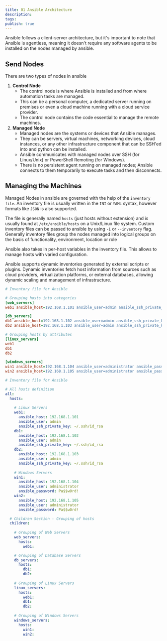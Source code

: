 ```yaml
---
title: 01 Ansible Architecture
description: 
tags: 
publish: true
---
```


Ansible follows a client-server architecture, but it's important to note that Ansible is agentless, meaning it doesn't require any software agents to be installed on the nodes managed by ansible. 

## Send Nodes

There are two types of nodes in ansible
1. **Control Node**
	- The control node is where Ansible is installed and from where automation tasks are managed.
	- This can be a personal computer, a dedicated server running on premises or even a cloud machine running with a cloud service provider.
	- The control node contains the code essential to manage the remote machines.
2. **Managed Node**
	- Managed nodes are the systems or devices that Ansible manages.
	- They can be servers, virtual machines, networking devices, cloud instances, or any other infrastructure component that can be SSH'ed into and python can be installed.
	- Ansible communicates with managed nodes over SSH (for Linux/Unix) or PowerShell Remoting (for Windows).
	- There is no persistent agent running on managed nodes; Ansible connects to them temporarily to execute tasks and then disconnects.

## Managing the Machines

Managed Nodes in ansible are governed with the help of the `inventory file`. An inventory file is usually written in the `INI` or `YAML` syntax, however formats like `JSON` is also supported.

The file is generally named `hosts` (just hosts without extension) and is usually found at `/etc/ansible/hosts` on a Unix/Linux file system. Custom inventory files can be passed to ansible by using `-i` or `--inventory` flag. Generally inventory files group the nodes managed into logical groups on the basis of functionality, environment, location or role

Ansible also takes in per-host variables in the inventory file. This allows to manage hosts with varied configuration. 

Ansible supports dynamic inventories generated by external scripts or plugins. Dynamic inventories fetch host information from sources such as cloud providers, virtualization platforms, or external databases, allowing dynamic scaling and management of infrastructure.

```ini
# Inventory file for Ansible

# Grouping hosts into categories
[web_servers]
web1 ansible_host=192.168.1.101 ansible_user=admin ansible_ssh_private_key=~/.ssh/id_rsa

[db_servers]
db1 ansible_host=192.168.1.102 ansible_user=admin ansible_ssh_private_key=~/.ssh/id_rsa
db2 ansible_host=192.168.1.103 ansible_user=admin ansible_ssh_private_key=~/.ssh/id_rsa

# Grouping hosts by attributes
[linux_servers]
web1
db1
db2

[windows_servers]
win1 ansible_host=192.168.1.104 ansible_user=administrator ansible_password=Pa$$w0rd!
win2 ansible_host=192.168.1.105 ansible_user=administrator ansible_password=Pa$$w0rd!
```

```yaml
# Inventory file for Ansible

# All hosts definition
all:
  hosts:
    
    # Linux Servers
    web1:
      ansible_host: 192.168.1.101
      ansible_user: admin
      ansible_ssh_private_key: ~/.ssh/id_rsa
    db1:
      ansible_host: 192.168.1.102
      ansible_user: admin
      ansible_ssh_private_key: ~/.ssh/id_rsa
    db2:
      ansible_host: 192.168.1.103
      ansible_user: admin
      ansible_ssh_private_key: ~/.ssh/id_rsa
    
    # Windows Servers
    win1:
      ansible_host: 192.168.1.104
      ansible_user: administrator
      ansible_password: Pa$$w0rd!
    win2:
      ansible_host: 192.168.1.105
      ansible_user: administrator
      ansible_password: Pa$$w0rd!

  # Children Section - Grouping of hosts
  children:
  
    # Grouping of Web Servers
    web_servers:
      hosts:
        web1:

    # Grouping of Database Servers
    db_servers:
      hosts:
        db1:
        db2:
    
    # Grouping of Linux Servers
    linux_servers:
      hosts:
        web1:
        db1:
        db2:
    
    # Grouping of Windows Servers
    windows_servers:
      hosts:
        win1:
        win2:
```
